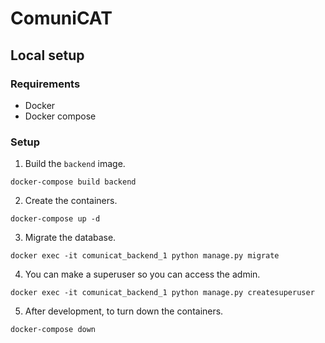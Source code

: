 # ComuniCAT

## Local setup

### Requirements

- Docker
- Docker compose

### Setup

1. Build the `backend` image.

```shell
docker-compose build backend
```

2. Create the containers.

```shell
docker-compose up -d
```

3. Migrate the database.

```shell
docker exec -it comunicat_backend_1 python manage.py migrate
```

4. You can make a superuser so you can access the admin.

```shell
docker exec -it comunicat_backend_1 python manage.py createsuperuser
```

5. After development, to turn down the containers.

```shell
docker-compose down
```
